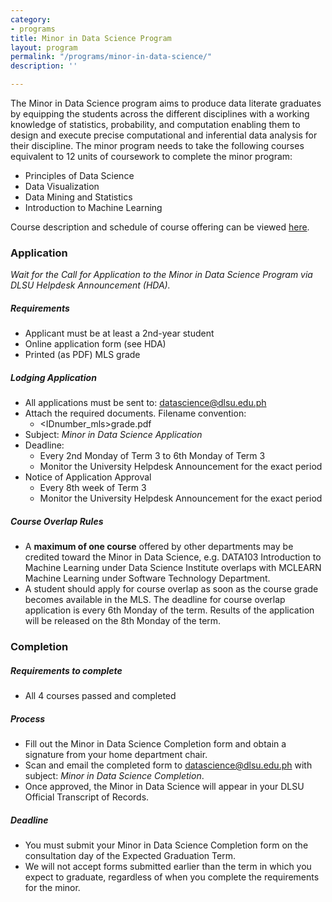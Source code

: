 ```yaml
---
category:
- programs
title: Minor in Data Science Program
layout: program
permalink: "/programs/minor-in-data-science/"
description: ''

---
```

The Minor in Data Science program aims to produce data literate graduates by equipping the students across the different disciplines with a working knowledge of statistics, probability, and computation enabling them to design and execute precise computational and inferential data analysis for their discipline. The minor program needs to take the following courses equivalent to 12 units of coursework to complete the minor program:

* Principles of Data Science
* Data Visualization
* Data Mining and Statistics
* Introduction to Machine Learning

Course description and schedule of course offering can be viewed [here](https://drive.google.com/file/d/1FDaDayD7_q7Y66ojUW6kAnkIK9V1K5oJ/view?usp=sharing).

### Application

_Wait for the Call for Application to the Minor in Data Science Program via DLSU Helpdesk Announcement (HDA)._

##### Requirements

* Applicant must be at least a 2nd-year student
* Online application form (see HDA)
* Printed (as PDF) MLS grade

##### Lodging Application

* All applications must be sent to: [datascience@dlsu.edu.ph](mailto:datascience@dlsu.edu.ph)
* Attach the required documents. Filename convention:
  * <IDnumber_mls>grade.pdf
* Subject: _Minor in Data Science Application_
* Deadline:
  * Every 2nd Monday of Term 3 to 6th Monday of Term 3
  * Monitor the University Helpdesk Announcement for the exact period
* Notice of Application Approval
  * Every 8th week of Term 3
  * Monitor the University Helpdesk Announcement for the exact period

##### Course Overlap Rules

* A **maximum of one course** offered by other departments may be credited toward the Minor in Data Science, e.g. DATA103 Introduction to Machine Learning under Data Science Institute overlaps with MCLEARN Machine Learning under Software Technology Department.
* A student should apply for course overlap as soon as the course grade becomes available in the MLS. The deadline for course overlap application is every 6th Monday of the term. Results of the application will be released on the 8th Monday of the term.

### Completion

##### Requirements to complete

* All 4 courses passed and completed

##### Process

* Fill out the Minor in Data Science Completion form and obtain a signature from your home department chair.
* Scan and email the completed form to [datascience@dlsu.edu.ph](mailto:datascience@dlsu.edu.ph) with subject: _Minor in Data Science Completion_.
* Once approved, the Minor in Data Science will appear in your DLSU Official Transcript of Records.

##### Deadline

* You must submit your Minor in Data Science Completion form on the consultation day of the Expected Graduation Term.
* We will not accept forms submitted earlier than the term in which you expect to graduate, regardless of when you complete the requirements for the minor.